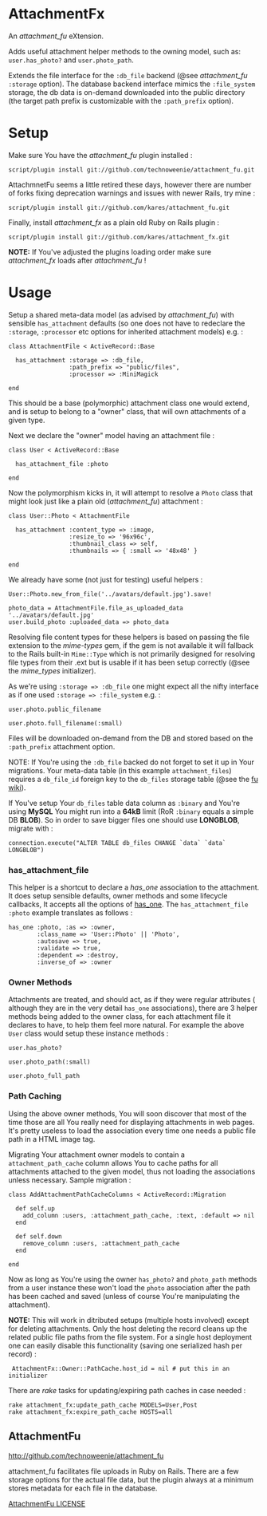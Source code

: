 AttachmentFx
============

An *attachment_fu* eXtension.

Adds useful attachment helper methods to the owning model, such as:
`user.has_photo?` and `user.photo_path`.

Extends the file interface for the `:db_file` backend (@see *attachment_fu*
`:storage` option). The database backend interface mimics the `:file_system`
storage, the db data is on-demand downloaded into the public directory (the
target path prefix is customizable with the `:path_prefix` option).


Setup
=====

Make sure You have the *attachment_fu* plugin installed :

    script/plugin install git://github.com/technoweenie/attachment_fu.git

AttachmnetFu seems a little retired these days, however there are number of
forks fixing deprecation warnings and issues with newer Rails, try mine :

    script/plugin install git://github.com/kares/attachment_fu.git

Finally, install *attachment_fx* as a plain old Ruby on Rails plugin :

    script/plugin install git://github.com/kares/attachment_fx.git

**NOTE:** If You've adjusted the plugins loading order make sure *attachment_fx*
loads after *attachment_fu* !


Usage
=====

Setup a shared meta-data model (as advised by *attachment_fu*) with sensible
`has_attachment` defaults (so one does not have to redeclare the `:storage`, 
`:processor` etc options for inherited attachment models) e.g. :

    class AttachmentFile < ActiveRecord::Base

      has_attachment :storage => :db_file,
                     :path_prefix => "public/files",
                     :processor => :MiniMagick

    end

This should be a base (polymorphic) attachment class one would extend, and is
setup to belong to a "owner" class, that will own attachments of a given type.

Next we declare the "owner" model having an attachment file :

    class User < ActiveRecord::Base

      has_attachment_file :photo

    end

Now the polymorphism kicks in, it will attempt to resolve a `Photo` class that
might look just like a plain old (*attachment_fu*) attachment :

    class User::Photo < AttachmentFile

      has_attachment :content_type => :image,
                     :resize_to => '96x96c',
                     :thumbnail_class => self,
                     :thumbnails => { :small => '48x48' }

    end

We already have some (not just for testing) useful helpers :

    User::Photo.new_from_file('../avatars/default.jpg').save!

    photo_data = AttachmentFile.file_as_uploaded_data '../avatars/default.jpg'
    user.build_photo :uploaded_data => photo_data

Resolving file content types for these helpers is based on passing the file
extension to the *mime-types* gem, if the gem is not available it will fallback
to the Rails built-in `Mime::Type` which is not primarily designed for resolving
file types from their .ext but is usable if it has been setup correctly
(@see the *mime_types* initializer).

As we're using `:storage => :db_file` one might expect all the nifty interface
as if one used `:storage => :file_system` e.g. :

    user.photo.public_filename

    user.photo.full_filename(:small)

Files will be downloaded on-demand from the DB and stored based on the
`:path_prefix` attachment option.

NOTE: If You're using the `:db_file` backed do not forget to set it up in Your
migrations. Your meta-data table (in this example `attachment_files`) requires a
`db_file_id` foreign key to the `db_files` storage table (@see the [fu wiki](http://github.com/technoweenie/attachment_fu/wiki)).

If You've setup Your `db_files` table data column as `:binary` and You're using
**MySQL** You might run into a **64kB** limit (RoR `:binary` equals a simple DB
**BLOB**).
So in order to save bigger files one should use **LONGBLOB**, migrate with :

    connection.execute("ALTER TABLE db_files CHANGE `data` `data` LONGBLOB")


### has_attachment_file

This helper is a shortcut to declare a *has_one* association to the attachment.
It does setup sensible defaults, owner methods and some lifecycle callbacks, It
accepts all the options of [has_one](http://apidock.com/rails/ActiveRecord/Associations/ClassMethods/has_one).
The `has_attachment_file :photo` example translates as follows :

    has_one :photo, :as => :owner, 
            :class_name => 'User::Photo' || 'Photo',
            :autosave => true,
            :validate => true,
            :dependent => :destroy,
            :inverse_of => :owner


### Owner Methods

Attachments are treated, and should act, as if they were regular attributes (
although they are in the very detail `has_one` associations), there are 3 helper
methods being added to the owner class, for each attachment file it declares to
have, to help them feel more natural.
For example the above `User` class would setup these instance methods :

    user.has_photo?

    user.photo_path(:small)

    user.photo_full_path


### Path Caching

Using the above owner methods, You will soon discover that most of the time those
are all You really need for displaying attachments in web pages. It's pretty
useless to load the association every time one needs a public file path in a HTML
image tag.

Migrating Your attachment owner models to contain a `attachment_path_cache` column
allows You to cache paths for all attachments attached to the given model, thus
not loading the associations unless necessary. Sample migration :

    class AddAttachmentPathCacheColumns < ActiveRecord::Migration

      def self.up
        add_column :users, :attachment_path_cache, :text, :default => nil
      end

      def self.down
        remove_column :users, :attachment_path_cache
      end

    end

Now as long as You're using the owner `has_photo?` and `photo_path` methods from
a user instance these won't load the `photo` association after the path has been
cached and saved (unless of course You're manipulating the attachment).

**NOTE:** This will work in ditributed setups (multiple hosts involved) except
for deleting attachments. Only the host deleting the record cleans up the related
public file paths from the file system. For a single host deployment one can
easily disable this functionality (saving one serialized hash per record) :

     AttachmentFx::Owner::PathCache.host_id = nil # put this in an initializer

There are *rake* tasks for updating/expiring path caches in case needed :

    rake attachment_fx:update_path_cache MODELS=User,Post
    rake attachment_fx:expire_path_cache HOSTS=all


AttachmentFu
------------

<http://github.com/technoweenie/attachment_fu>

attachment_fu facilitates file uploads in Ruby on Rails.
There are a few storage options for the actual file data, but the plugin always
at a minimum stores metadata for each file in the database.

[AttachmentFu LICENSE](/kares/attachment_fx/blob/master/LICENSE.attachment_fu)
